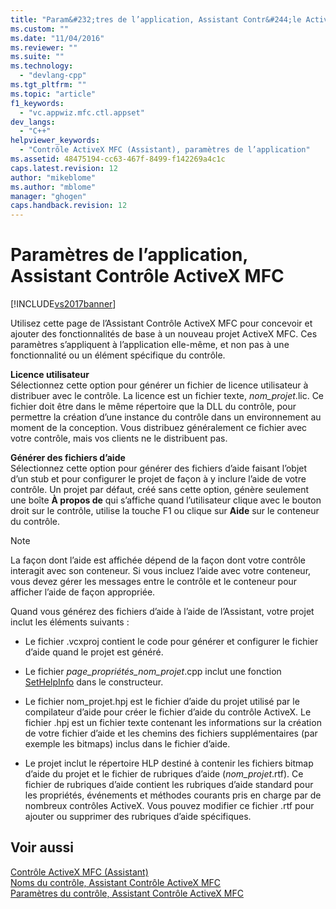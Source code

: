 ```yaml
---
title: "Param&#232;tres de l’application, Assistant Contr&#244;le ActiveX&#160;MFC | Microsoft Docs"
ms.custom: ""
ms.date: "11/04/2016"
ms.reviewer: ""
ms.suite: ""
ms.technology: 
  - "devlang-cpp"
ms.tgt_pltfrm: ""
ms.topic: "article"
f1_keywords: 
  - "vc.appwiz.mfc.ctl.appset"
dev_langs: 
  - "C++"
helpviewer_keywords: 
  - "Contrôle ActiveX MFC (Assistant), paramètres de l’application"
ms.assetid: 48475194-cc63-467f-8499-f142269a4c1c
caps.latest.revision: 12
author: "mikeblome"
ms.author: "mblome"
manager: "ghogen"
caps.handback.revision: 12
---
```

# Param&#232;tres de l’application, Assistant Contr&#244;le ActiveX&#160;MFC
[!INCLUDE[vs2017banner](../../assembler/inline/includes/vs2017banner.md)]

Utilisez cette page de l’Assistant Contrôle ActiveX MFC pour concevoir et ajouter des fonctionnalités de base à un nouveau projet ActiveX MFC. Ces paramètres s’appliquent à l’application elle\-même, et non pas à une fonctionnalité ou un élément spécifique du contrôle.  
  
 **Licence utilisateur**  
 Sélectionnez cette option pour générer un fichier de licence utilisateur à distribuer avec le contrôle. La licence est un fichier texte, *nom\_projet*.lic. Ce fichier doit être dans le même répertoire que la DLL du contrôle, pour permettre la création d’une instance du contrôle dans un environnement au moment de la conception. Vous distribuez généralement ce fichier avec votre contrôle, mais vos clients ne le distribuent pas.  
  
 **Générer des fichiers d’aide**  
 Sélectionnez cette option pour générer des fichiers d’aide faisant l’objet d’un stub et pour configurer le projet de façon à y inclure l’aide de votre contrôle. Un projet par défaut, créé sans cette option, génère seulement une boîte **À propos de** qui s’affiche quand l’utilisateur clique avec le bouton droit sur le contrôle, utilise la touche F1 ou clique sur **Aide** sur le conteneur du contrôle.  
  
> [!NOTE]
>  La façon dont l’aide est affichée dépend de la façon dont votre contrôle interagit avec son conteneur. Si vous incluez l’aide avec votre conteneur, vous devez gérer les messages entre le contrôle et le conteneur pour afficher l’aide de façon appropriée.  
  
 Quand vous générez des fichiers d’aide à l’aide de l’Assistant, votre projet inclut les éléments suivants :  
  
-   Le fichier .vcxproj contient le code pour générer et configurer le fichier d’aide quand le projet est généré.  
  
-   Le fichier *page\_propriétés\_nom\_projet*.cpp inclut une fonction [SetHelpInfo](../Topic/COlePropertyPage::SetHelpInfo.md) dans le constructeur.  
  
-   Le fichier nom\_projet.hpj est le fichier d’aide du projet utilisé par le compilateur d’aide pour créer le fichier d’aide du contrôle ActiveX. Le fichier .hpj est un fichier texte contenant les informations sur la création de votre fichier d’aide et les chemins des fichiers supplémentaires \(par exemple les bitmaps\) inclus dans le fichier d’aide.  
  
-   Le projet inclut le répertoire HLP destiné à contenir les fichiers bitmap d’aide du projet et le fichier de rubriques d’aide \(*nom\_projet*.rtf\). Ce fichier de rubriques d’aide contient les rubriques d’aide standard pour les propriétés, événements et méthodes courants pris en charge par de nombreux contrôles ActiveX. Vous pouvez modifier ce fichier .rtf pour ajouter ou supprimer des rubriques d’aide spécifiques.  
  
## Voir aussi  
 [Contrôle ActiveX MFC \(Assistant\)](../../mfc/reference/mfc-activex-control-wizard.md)   
 [Noms du contrôle, Assistant Contrôle ActiveX MFC](../../mfc/reference/control-names-mfc-activex-control-wizard.md)   
 [Paramètres du contrôle, Assistant Contrôle ActiveX MFC](../../mfc/reference/control-settings-mfc-activex-control-wizard.md)